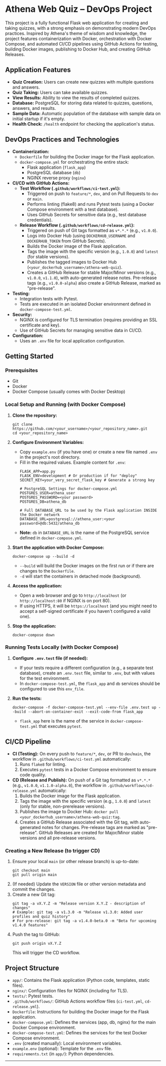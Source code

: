 # Athena Web Quiz – DevOps Project

This project is a fully functional Flask web application for creating and taking quizzes, with a strong emphasis on demonstrating modern DevOps practices. Inspired by Athena's theme of wisdom and knowledge, the project features containerization with Docker, orchestration with Docker Compose, and automated CI/CD pipelines using GitHub Actions for testing, building Docker images, publishing to Docker Hub, and creating GitHub Releases.

## Application Features

-   **Quiz Creation:** Users can create new quizzes with multiple questions and answers.
-   **Quiz Taking:** Users can take available quizzes.
-   **View Results:** Ability to view the results of completed quizzes.
-   **Database:** PostgreSQL for storing data related to quizzes, questions, answers, and results.
-   **Sample Data:** Automatic population of the database with sample data on initial startup if it's empty.
-   **Health Check:** `/health` endpoint for checking the application's status.

## DevOps Practices and Technologies

-   **Containerization:**
    -   `Dockerfile` for building the Docker image for the Flask application.
    -   `docker-compose.yml` for orchestrating the entire stack:
        -   Flask application (`flask_app`)
        -   PostgreSQL database (`db`)
        -   NGINX reverse proxy (`nginx`)
-   **CI/CD with GitHub Actions:**
    -   **Test Workflow (`.github/workflows/ci-test.yml`):**
        -   Triggered on push to `feature/*`, `dev`, and on Pull Requests to `dev` or `main`.
        -   Performs linting (flake8) and runs Pytest tests (using a Docker Compose environment with a test database).
        -   Uses GitHub Secrets for sensitive data (e.g., test database credentials).
    -   **Release Workflow (`.github/workflows/cd-release.yml`):**
        -   Triggered on push of Git tags formatted as `v*.*.*` (e.g., `v1.0.0`).
        -   Logs into Docker Hub (using `DOCKERHUB_USERNAME` and `DOCKERHUB_TOKEN` from GitHub Secrets).
        -   Builds the Docker image of the Flask application.
        -   Tags the image with the specific version (e.g., `1.0.0`) and `latest` (for stable versions).
        -   Publishes the tagged images to Docker Hub (`<your_dockerhub_username>/athena-web-quiz`).
        -   Creates a GitHub Release for stable Major/Minor versions (e.g., `v1.0.0`, `v1.1.0`), with auto-generated release notes. Pre-release tags (e.g., `v1.0.0-alpha`) also create a GitHub Release, marked as "pre-release".
-   **Testing:**
    -   Integration tests with Pytest.
    -   Tests are executed in an isolated Docker environment defined in `docker-compose-test.yml`.
-   **Security:**
    -   NGINX is configured for TLS termination (requires providing an SSL certificate and key).
    -   Use of GitHub Secrets for managing sensitive data in CI/CD.
-   **Configuration:**
    -   Uses an `.env` file for local application configuration.

## Getting Started

### Prerequisites

-   Git
-   Docker
-   Docker Compose (usually comes with Docker Desktop)

### Local Setup and Running (with Docker Compose)

1.  **Clone the repository:**
    ```
    git clone https://github.com/<your_username>/<your_repository_name>.git
    cd <your_repository_name>
    ```

2.  **Configure Environment Variables:**
    *   Copy `example.env` (if you have one) or create a new file named `.env` in the project's root directory.
    *   Fill in the required values. Example content for `.env`:
        ```
        FLASK_APP=app.py
        FLASK_ENV=development # Or production if for "deploy"
        SECRET_KEY=your_very_secret_flask_key # Generate a strong key
        
        # PostgreSQL Settings for docker-compose.yml
        POSTGRES_USER=athena_user
        POSTGRES_PASSWORD=<your password>
        POSTGRES_DB=athena_db
        
        # Full DATABASE_URL to be used by the Flask application INSIDE the Docker network
        DATABASE_URL=postgresql://athena_user:<your password>@db:5432/athena_db 
        ```
    *   **Note:** `db` in `DATABASE_URL` is the name of the PostgreSQL service defined in `docker-compose.yml`.

3.  **Start the application with Docker Compose:**
    ```
    docker-compose up --build -d
    ```
    *   `--build` will build the Docker images on the first run or if there are changes to the `Dockerfile`.
    *   `-d` will start the containers in detached mode (background).

4.  **Access the application:**
    *   Open a web browser and go to `http://localhost` (or `http://localhost:80` if NGINX is on port 80).
    *   If using HTTPS, it will be `https://localhost` (and you might need to accept a self-signed certificate if you haven't configured a valid one).

5.  **Stop the application:**
    ```
    docker-compose down
    ```

### Running Tests Locally (with Docker Compose)

1.  **Configure `.env.test` file (if needed):**
    *   If your tests require a different configuration (e.g., a separate test database), create an `.env.test` file, similar to `.env`, but with values for the test environment.
    *   In `docker-compose-test.yml`, the `flask_app` and `db` services should be configured to use this `env_file`.

2.  **Run the tests:**
    ```
    docker-compose -f docker-compose-test.yml --env-file .env.test up --build --abort-on-container-exit --exit-code-from flask_app
    ```
    *   `flask_app` here is the name of the service in `docker-compose-test.yml` that executes `pytest`.

## CI/CD Pipeline

-   **CI (Testing):** On every push to `feature/*`, `dev`, or PR to `dev`/`main`, the workflow in `.github/workflows/ci-test.yml` automatically:
    1.  Runs `flake8` for linting.
    2.  Executes `pytest` tests in a Docker Compose environment to ensure code quality.
-   **CD (Release and Publish):** On push of a Git tag formatted as `v*.*.*` (e.g., `v1.0.0`, `v1.1.0-alpha.0`), the workflow in `.github/workflows/cd-release.yml` automatically:
    1.  Builds the Docker image for the Flask application.
    2.  Tags the image with the specific version (e.g., `1.0.0`) and `latest` (only for stable, non-prerelease versions).
    3.  Publishes the image to Docker Hub: `docker pull <your_dockerhub_username>/athena-web-quiz:tag`.
    4.  Creates a GitHub Release associated with the Git tag, with auto-generated notes for changes. Pre-release tags are marked as "pre-release". GitHub Releases are created for Major/Minor stable versions and all pre-release versions.

### Creating a New Release (to trigger CD)

1.  Ensure your local `main` (or other release branch) is up-to-date:
    ```
    git checkout main
    git pull origin main
    ```
2.  (If needed) Update the `VERSION` file or other version metadata and commit the changes.
3.  Create a new Git tag:
    ```
    git tag -a vX.Y.Z -m "Release version X.Y.Z - description of changes"
    # Example: git tag -a v1.3.0 -m "Release v1.3.0: Added user profiles and quiz history"
    # For pre-release: git tag -a v1.4.0-beta.0 -m "Beta for upcoming v1.4.0 features"
    ```
4.  Push the tag to GitHub:
    ```
    git push origin vX.Y.Z
    ```
    This will trigger the CD workflow.

## Project Structure

-   `app/`: Contains the Flask application (Python code, templates, static files).
-   `nginx/`: Configuration files for NGINX (including for TLS).
-   `tests/`: Pytest tests.
-   `.github/workflows/`: GitHub Actions workflow files (`ci-test.yml`, `cd-release.yml`).
-   `Dockerfile`: Instructions for building the Docker image for the Flask application.
-   `docker-compose.yml`: Defines the services (app, db, nginx) for the main Docker Compose environment.
-   `docker-compose-test.yml`: Defines the services for the test Docker Compose environment.
-   `.env` (created manually): Local environment variables.
-   `example.env` (optional): Template for the `.env` file.
-   `requirements.txt` (in `app/`): Python dependencies.




---
